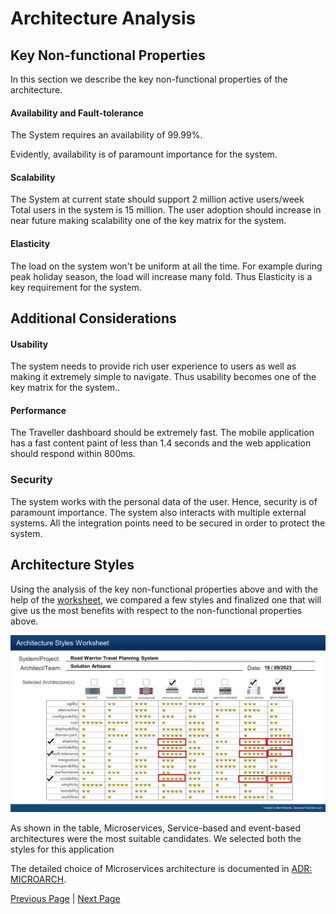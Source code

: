 
# Architecture Analysis

## Key Non-functional Properties
In this section we describe the key non-functional properties of the architecture.

#### Availability and Fault-tolerance
The System requires an availability of 99.99%.

Evidently, availability is of paramount importance for the system.

#### Scalability
The System at current state should support 2 million active users/week 
Total users in the system is 15 million.
The user adoption should increase in near future making scalability one of the key matrix for the system.

#### Elasticity

The load on the system won't be uniform at all the time.
For example during peak holiday season, the load will increase many fold.
Thus Elasticity is a key requirement for the system.

## Additional Considerations
#### Usability

The system needs to provide rich user experience to users as well as making it extremely simple to navigate. Thus usability becomes one of the key matrix for the system..

#### Performance

The Traveller dashboard should be extremely fast.
The mobile application has a fast content paint of less than 1.4 seconds and the web application should respond within 800ms.

### Security

The system works with the personal data of the user. Hence, security is of paramount importance.
The system also interacts with multiple external systems. All the integration points need to be secured in order to protect the system.
 

## Architecture Styles
Using the analysis of the key non-functional properties above and with the help of  the [worksheet](https://www.developertoarchitect.com/downloads/architecture-styles-worksheet.pdf), we compared a few styles and finalized one that will give us the most benefits with respect to the non-functional properties above. 

![Architecture Analysis](../artifacts/architecture-styles-worksheet.png)

As shown in the table, Microservices, Service-based and event-based architectures were the most suitable candidates. 
We selected both the styles for this application

The detailed choice of Microservices architecture is documented in [ADR: MICROARCH](../ADRs/MICROARCH.md).

[Previous Page](./Actor-Action-Approach.md) | [Next Page](./C4.md)

